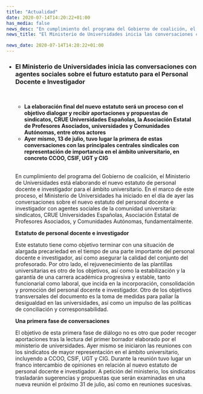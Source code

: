 ```yaml
---
title: "Actualidad"
date: 2020-07-14T14:20:22+01:00
has_media: false
news_desc: "En cumplimiento del programa del Gobierno de coalición, el Ministerio de Universidades está elaborando el nuevo estatuto de personal docente e investigador para el ámbito universitario."
news_title: "El Ministerio de Universidades inicia las conversaciones con agentes sociales sobre el futuro estatuto para el Personal Docente e Investigador"

news_date: 2020-07-14T14:20:22+01:00
---
```

<ul>
<li>
<h3>El Ministerio de Universidades inicia las conversaciones con agentes sociales sobre el futuro estatuto para el Personal Docente e Investigador</h3><br>
<div class="conten">
<ul>
<li><b>La elaboraci&oacute;n final del nuevo estatuto ser&aacute; un proceso con el objetivo dialogar y recibir aportaciones y propuestas de sindicatos, CRUE Universidades Espa&ntilde;olas, la Asociaci&oacute;n Estatal de Profesores Asociados, universidades y Comunidades Aut&oacute;nomas, entre otros actores</b></li>
<li><b>Ayer mismo, 13 de julio, tuvo lugar la primera de estas conversaciones con las principales centrales sindicales con representaci&oacute;n de importancia en el &aacute;mbito universitario, en concreto CCOO, CSIF, UGT y CIG</b></li>
</ul>
<br>
<p>En cumplimiento del programa del Gobierno de coalici&oacute;n, el Ministerio de Universidades est&aacute; elaborando el nuevo estatuto de personal docente e investigador para el &aacute;mbito universitario. En el marco de este proceso, el Ministerio de Universidades ha iniciado en el d&iacute;a de ayer las conversaciones sobre el nuevo estatuto del personal docente e investigador con agentes sociales de la comunidad universitaria: sindicatos, CRUE Universidades Espa&ntilde;olas, Asociaci&oacute;n Estatal de Profesores Asociados, y Comunidades Aut&oacute;nomas, fundamentalmente.</p>
<p><b>Estatuto de personal docente e investigador</b></p>
<p>Este estatuto tiene como objetivo terminar con una situaci&oacute;n de alargada precariedad en el tiempo de una parte importante del personal docente e investigador, as&iacute; como asegurar la calidad del conjunto del profesorado. Por otro lado, el rejuvenecimiento de las plantillas universitarias es otro de los objetivos, as&iacute; como la estabilizaci&oacute;n y la garant&iacute;a de una carrera acad&eacute;mica progresiva y estable, tanto funcionarial como laboral, que incida en la incorporaci&oacute;n, consolidaci&oacute;n y promoci&oacute;n del personal docente e investigador. Otro de los objetivos transversales del documento es la toma de medidas para paliar la desigualdad en las universidades, as&iacute; como un impulso de las pol&iacute;ticas de conciliaci&oacute;n y corresponsabilidad.</p>
<p><b>Una primera fase de conversaciones</b></p>
<p>El objetivo de esta primera fase de di&aacute;logo no es otro que poder recoger aportaciones tras la lectura del primer borrador elaborado por el ministerio de universidades. Ayer mismo se iniciaron las reuniones con los sindicatos de mayor representaci&oacute;n en el &aacute;mbito universitario, incluyendo a CCOO, CSIF, UGT y CIG. Durante la reuni&oacute;n tuvo lugar un franco intercambio de opiniones en relaci&oacute;n al nuevo estatuto de personal docente e investigador. A petici&oacute;n del ministerio, los sindicatos trasladar&aacute;n sugerencias y propuestas que ser&aacute;n examinadas en una nueva reuni&oacute;n el pr&oacute;ximo 31 de julio, as&iacute; como en reuniones sucesivas.</p>
</div>
</b></li>
</ul>